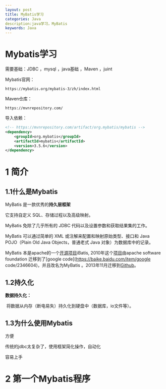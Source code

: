 ```yaml
---
layout: post
title: MyBatis学习
categories: Java
description:java学习，MyBatis
keywords: Java
---
```




# Mybatis学习

需要基础：JDBC ，mysql ，java基础 ，Maven ，juint



Mybatis官网：

```url
https://mybatis.org/mybatis-3/zh/index.html
```

Maven仓库：

```url
https://mvnrepository.com/
```

导入依赖：

```xml
<!-- https://mvnrepository.com/artifact/org.mybatis/mybatis -->
<dependency>
    <groupId>org.mybatis</groupId>
    <artifactId>mybatis</artifactId>
    <version>3.5.6</version>
</dependency>
```



# 1 简介

## 1.1什么是Mybatis

MyBatis 是一款优秀的**持久层框架**

它支持自定义 SQL、存储过程以及高级映射。

MyBatis 免除了几乎所有的 JDBC 代码以及设置参数和获取结果集的工作。

MyBatis 可以通过简单的 XML 或注解来配置和映射原始类型、接口和 Java POJO（Plain Old Java Objects，普通老式 Java 对象）为数据库中的记录。

MyBatis 本是apache的一个[开源项目](https://baike.baidu.com/item/开源项目/3406069)iBatis, 2010年这个[项目](https://baike.baidu.com/item/项目/477803)由apache software foundation 迁移到了[google code](https://baike.baidu.com/item/google code/2346604)，并且改名为MyBatis 。2013年11月迁移到[Github](https://baike.baidu.com/item/Github/10145341)。



## 1.2持久化

**数据持久化：**

​	将数据从内存（断电易失）持久化到硬盘中（数据库，io文件等）。



## 1.3为什么使用Mybatis

方便

传统的jdbc太复杂了，使用框架简化操作，自动化

容易上手

# 2 第一个Mybatis程序



